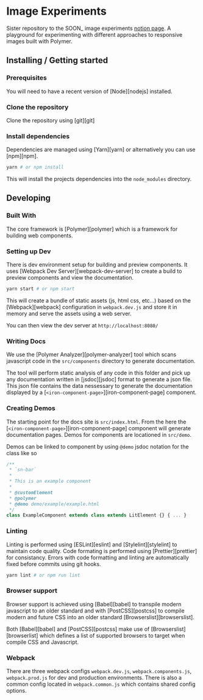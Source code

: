 # Image Experiments

Sister repository to the SOON\_ image experiments [notion page](https://www.notion.so/soon/Responsive-Images-acc12551773246e0ad769ece1494f909). A playground for experimenting with different approaches to responsive images built with Polymer.

## Installing / Getting started

### Prerequisites

You will need to have a recent version of [Node][nodejs] installed.

### Clone the repository

Clone the repository using [git][git]

### Install dependencies

Dependencies are managed using [Yarn][yarn] or alternatively you can use [npm][npm].

```bash
yarn # or npm install
```

This will install the projects dependencies into the `node_modules` directory.

## Developing

### Built With

The core framework is [Polymer][polymer] which is a framework for building web components.

### Setting up Dev

There is dev environment setup for building and preview components. It uses [Webpack Dev Server][webpack-dev-server] to create a build to preview components and view the documentation.

```bash
yarn start # or npm start
```

This will create a bundle of static assets (js, html css, etc...) based on the [Webpack][webpack] configuration in `webpack.dev.js` and store it in memory and serve the assets using a web server.

You can then view the dev server at `http://localhost:8080/`

### Writing Docs

We use the [Polymer Analyzer][polymer-analyzer] tool which scans javascript code in the `src/components` directory to generate documentation.

The tool will perform static analysis of any code in this folder and pick up any documentation written in [jsdoc][jsdoc] format to generate a json file. This json file contains the data nessessary to generate the documentation displayed by a [`<iron-component-page>`][iron-component-page] component.

### Creating Demos

The starting point for the docs site is `src/index.html`. From the here the [`<iron-component-page>`][iron-component-page] component will generate documentation pages. Demos for components are locationed in `src/demo`.

Demos can be linked to component by using `@demo` jsdoc notation for the class like so

```js
/**
 * `sn-bar`
 *
 * This is an example component
 *
 * @customElement
 * @polymer
 * @demo demo/example/example.html
 */
class ExampleComponent extends class extends LitElement {} { ... }
```

### Linting

Linting is performed using [ESLint][eslint] and [Stylelint][stylelint] to maintain code quality. Code formating is performed using [Prettier][prettier] for consistancy. Errors with code formatting and linting are automatically fixed before commits using git hooks.

```bash
yarn lint # or npm run lint
```

### Browser support

Browser support is achieved using [Babel][babel] to transpile modern javascript to an older standard and with [PostCSS][postcss] to compile modern and future CSS into an older standard [Browserslist][browserslist].

Both [Babel][babel] and [PostCSS][postcss] make use of [Browserslist][browserlist] which defines a list of supported browsers to target when compile CSS and Javascript.

### Webpack

There are three webpack configs `webpack.dev.js`, `webpack.components.js`, `webpack.prod.js` for dev and production environments. There is also a common config located in `webpack.common.js` which contains shared config options.

